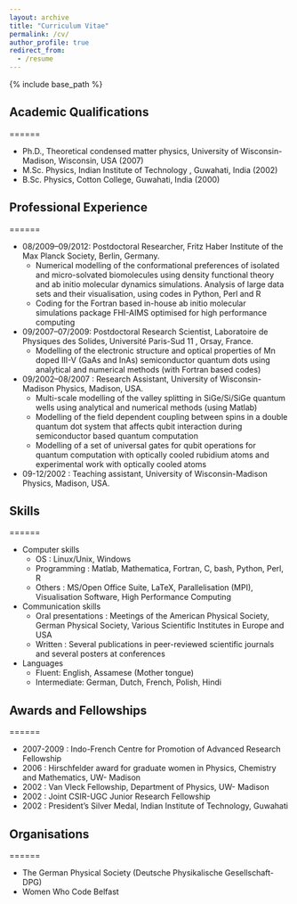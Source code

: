 ```yaml
---
layout: archive
title: "Curriculum Vitae"
permalink: /cv/
author_profile: true
redirect_from:
  - /resume
---
```


{% include base_path %}


## Academic Qualifications
======

* Ph.D., Theoretical condensed matter physics, University of Wisconsin-Madison, Wisconsin, USA (2007)
* M.Sc. Physics, Indian Institute of Technology , Guwahati, India (2002)
* B.Sc. Physics, Cotton College, Guwahati, India (2000)


## Professional Experience
======
  
* 08/2009–09/2012: Postdoctoral Researcher, Fritz Haber Institute of the Max Planck Society, Berlin, Germany.
  *  Numerical modelling of the conformational preferences of isolated and micro-solvated biomolecules using density functional theory and ab initio molecular dynamics simulations. Analysis of large data sets and their visualisation, using
codes in Python, Perl and R
  * Coding for the Fortran based in-house ab initio molecular simulations package FHI-AIMS optimised for high performance computing
* 09/2007–07/2009: Postdoctoral Research Scientist, Laboratoire de Physiques des Solides, Université Paris-Sud 11 , Orsay, France.
  *  Modelling of the electronic structure and optical properties of Mn doped III-V (GaAs and InAs) semiconductor quantum dots using analytical and numerical methods (with Fortran based codes)
* 09/2002–08/2007 : Research Assistant, University of Wisconsin-Madison Physics, Madison, USA.
  * Multi-scale modelling of the valley splitting in SiGe/Si/SiGe quantum wells using analytical and numerical methods (using Matlab)
  * Modelling of the field dependent coupling between spins in a double quantum dot system that affects qubit interaction during semiconductor based quantum computation
  * Modelling of a set of universal gates for qubit operations for quantum computation with optically cooled rubidium atoms and experimental work with optically cooled atoms
* 09-12/2002 : Teaching assistant, University of Wisconsin-Madison Physics, Madison, USA.
  
## Skills
======
* Computer skills
  * OS :  Linux/Unix, Windows
  * Programming : Matlab, Mathematica, Fortran, C, bash, Python, Perl, R
  * Others : MS/Open Office Suite, LaTeX, Parallelisation (MPI), Visualisation Software, High Performance Computing
* Communication skills
   * Oral presentations : Meetings of the American Physical Society, German Physical Society, Various Scientific Institutes in Europe and USA
   * Written : Several publications in peer-reviewed scientific journals and several posters at conferences
* Languages
   * Fluent:  English, Assamese (Mother tongue)
   * Intermediate:  German, Dutch, French, Polish, Hindi

## Awards and Fellowships
======

* 2007-2009 : Indo-French Centre for Promotion of Advanced Research Fellowship
* 2006 : Hirschfelder award for graduate women in Physics, Chemistry and Mathematics, UW- Madison
* 2002 : Van Vleck Fellowship, Department of Physics, UW- Madison
* 2002 : Joint CSIR-UGC Junior Research Fellowship
* 2002 : President’s Silver Medal, Indian Institute of Technology, Guwahati

## Organisations
======
 
 *  The German Physical Society (Deutsche Physikalische Gesellschaft-DPG)
 *  Women Who Code Belfast
   



